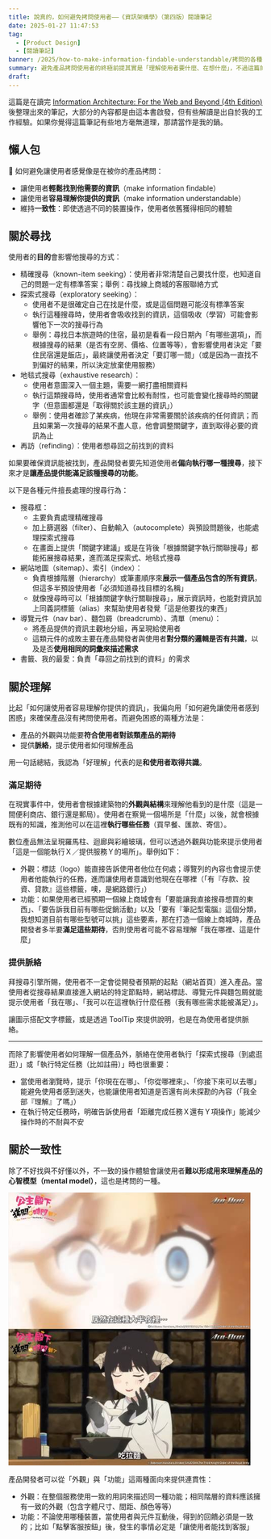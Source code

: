 ```yaml
---
title: 說真的，如何避免拷問使用者——《資訊架構學》（第四版）閱讀筆記
date: 2025-01-27 11:47:53
tag:
  - [Product Design]
  - [閱讀筆記]
banner: /2025/how-to-make-information-findable-understandable/拷問的各種形式.png
summary: 避免產品拷問使用者的終極前提其實是「理解使用者要什麼、在想什麼」，不過這篇的重點是關於「如何讓資訊找尋找、好理解」以及「如何維持體驗的一致性」。不會聊到使用者研究，請見諒 🌚
draft:
---
```


這篇是在讀完 [Information Architecture: For the Web and Beyond (4th Edition)](https://www.amazon.com/Information-Architecture-Beyond-Louis-Rosenfeld/dp/1491911689) 後整理出來的筆記，大部分的內容都是由這本書啟發，但有些解讀是出自於我的工作經驗。如果你覺得這篇筆記有些地方毫無道理，那請當作是我的鍋。

## 懶人包

🍐 如何避免讓使用者感覺像是在被你的產品拷問：

- 讓使用者**輕鬆找到他需要的資訊**（make information findable）
- 讓使用者**容易理解你提供的資訊**（make information understandable）
- 維持**一致性**：即使透過不同的裝置操作，使用者依舊獲得相同的體驗

## 關於尋找

使用者的**目的**會影響他搜尋的方式：

- 精確搜尋（known-item seeking）：使用者非常清楚自己要找什麼，也知道自己的問題一定有標準答案；舉例：尋找線上商城的客服聯絡方式
- 探索式搜尋（exploratory seeking）：
  - 使用者不是很確定自己在找是什麼，或是這個問題可能沒有標準答案
  - 執行這種搜尋時，使用者會吸收找到的資訊，這個吸收（學習）可能會影響他下一次的搜尋行為
  - 舉例：尋找日本旅遊時的住宿，最初是看看一段日期內「有哪些選項」，而根據搜尋的結果（是否有空房、價格、位置等等），會影響使用者決定「要住民宿還是飯店」，最終讓使用者決定「要訂哪一間」（或是因為一直找不到偏好的結果，所以決定放棄使用服務）
- 地毯式搜尋（exhaustive research）：
  - 使用者意圖深入一個主題，需要一網打盡相關資料
  - 執行這類搜尋時，使用者通常會比較有耐性，也可能會變化搜尋時的關鍵字（但意圖都還是「取得關於該主題的資訊」）
  - 舉例：使用者確診了某疾病，他現在非常需要關於該疾病的任何資訊；而且如果第一次搜尋的結果不盡人意，他會調整關鍵字，直到取得必要的資訊為止
- 再訪（refinding）：使用者想尋回之前找到的資料

如果要確保資訊能被找到，產品開發者要先知道使用者**偏向執行哪一種搜尋**，接下來才是**讓產品提供能滿足該種搜尋的功能**。

以下是各種元件擅長處理的搜尋行為：

- 搜尋框：
  - 主要負責處理精確搜尋
  - 加上篩選器（filter）、自動輸入（autocomplete）與預設問題後，也能處理探索式搜尋
  - 在畫面上提供「關鍵字建議」或是在背後「根據關鍵字執行關聯搜尋」都能拓展搜尋結果，進而滿足探索式、地毯式搜尋
- 網站地圖（sitemap）、索引（index）：
  - 負責根據階層（hierarchy）或筆畫順序來**展示一個產品包含的所有資訊**，但這多半預設使用者「必須知道尋找目標的名稱」
  - 就像搜尋時可以「根據關鍵字執行關聯搜尋」，展示資訊時，也能對資訊加上同義詞標籤（alias）來幫助使用者發覺「這是他要找的東西」
- 導覽元件（nav bar）、麵包屑（breadcrumb）、清單（menu）：
  - 將產品提供的資訊主觀地分組，再呈現給使用者
  - 這類元件的成敗主要在產品開發者與使用者**對分類的邏輯是否有共識**，以及是否**使用相同的詞彙來描述需求**
- 書籤、我的最愛：負責「尋回之前找到的資料」的需求

## 關於理解

比起「如何讓使用者容易理解你提供的資訊」，我偏向用「如何避免讓使用者感到困惑」來確保產品沒有拷問使用者。而避免困惑的兩種方法是：

- 產品的外觀與功能要**符合使用者對該類產品的期待**
- 提供**脈絡**，提示使用者如何理解產品

用一句話總結，我認為「好理解」代表的是**和使用者取得共識**。

### 滿足期待

在現實事件中，使用者會根據建築物的**外觀與結構**來理解他看到的是什麼（這是一間便利商店、銀行還是郵局）。使用者在察覺一個場所是「什麼」以後，就會根據既有的知識，推測他可以在這裡**執行哪些任務**（買早餐、匯款、寄信）。

數位產品無法呈現羅馬柱、迴廊與彩繪玻璃，但可以透過外觀與功能來提示使用者「這是一個能執行Ｘ／提供服務Ｙ的場所」。舉例如下：

- 外觀：標誌（logo）能直接告訴使用者他位在何處；導覽列的內容也會提示使用者他能執行的任務，進而讓使用者意識到他現在在哪裡（「有『存款、投資、貸款』這些標籤，噢，是網路銀行」）
- 功能：如果使用者已經預期一個線上商城會有「要能讓我直接搜尋想買的東西」、「要告訴我目前有哪些促銷活動」以及「要有『筆記型電腦』這個分類，我想知道目前有哪些型號可以挑」這些要素，那在打造一個線上商城時，產品開發者多半要**滿足這些期待**，否則使用者可能不容易理解「我在哪裡、這是什麼」

### 提供脈絡

拜搜尋引擎所賜，使用者不一定會從開發者預期的起點（網站首頁）進入產品。當使用者從搜尋結果直接進入網站的特定節點時，網站標誌、導覽元件與麵包屑就能提示使用者「我在哪」、「我可以在這裡執行什麼任務（我有哪些需求能被滿足）」。

讓圖示搭配文字標籤，或是透過 ToolTip 來提供說明，也是在為使用者提供脈絡。

---

而除了影響使用者如何理解一個產品外，脈絡在使用者執行「探索式搜尋（到處逛逛）」或「執行特定任務（比如註冊）」時也很重要：

- 當使用者瀏覽時，提示「你現在在哪」、「你從哪裡來」、「你接下來可以去哪」能避免使用者感到迷失，也能讓使用者知道是否還有尚未探勘的內容（「我全部『理解』了嗎」）
- 在執行特定任務時，明確告訴使用者「距離完成任務Ｘ還有Ｙ項操作」能減少操作時的不耐與不安

## 關於一致性

除了不好找與不好懂以外，不一致的操作體驗會讓使用者**難以形成用來理解產品的心智模型（mental model）**，這也是拷問的一種。

![誰會在半夜吃拉麵啊](/2025/how-to-make-information-findable-understandable/誰半夜吃拉麵啊.jpg)

產品開發者可以從「外觀」與「功能」這兩種面向來提供連貫性：

- 外觀：在整個服務使用一致的用詞來描述同一種功能；相同階層的資料應該擁有一致的外觀（包含字體尺寸、間距、顏色等等）
- 功能：不論使用哪種裝置，當使用者與元件互動後，得到的回饋必須是一致的；比如「點擊客服按鈕」後，發生的事情必定是「讓使用者能找到客服」
